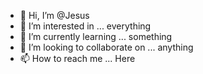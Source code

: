 - 👋 Hi, I’m @Jesus
- 👀 I’m interested in ... everything
- 🌱 I’m currently learning ... something
- 💞️ I’m looking to collaborate on ... anything
- 📫 How to reach me ... Here

<!---
Slappa51/Slappa51 is a ✨ special ✨ repository because its `README.md` (this file) appears on your GitHub profile.
You can click the Preview link to take a look at your changes.
--->
